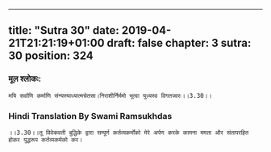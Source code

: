 
---
title: "Sutra 30"
date: 2019-04-21T21:21:19+01:00
draft: false
chapter: 3
sutra: 30
position: 324
---
### मूल श्लोकः:
```
मयि सर्वाणि कर्माणि संन्यस्याध्यात्मचेतसा।निराशीर्निर्ममो भूत्वा युध्यस्व विगतज्वरः।।3.30।।

```

### Hindi Translation By Swami Ramsukhdas
```
।।3.30।।तू विवेकवती बुद्धिके द्वारा सम्पूर्ण कर्तव्यकर्मोंको मेरे अर्पण करके कामना ममता और संतापरहित होकर युद्धरूप कर्तव्यकर्मको कर। 

```

